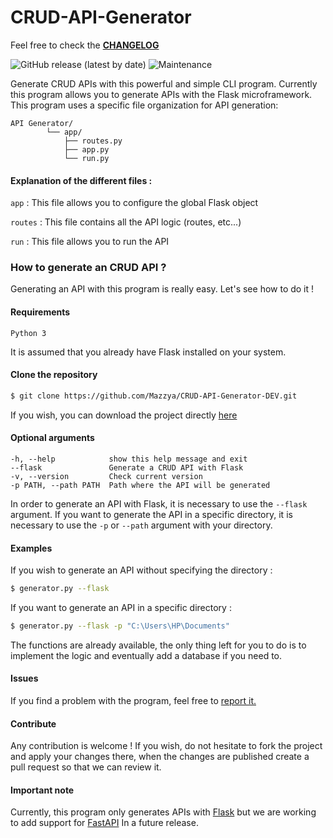 # CRUD-API-Generator

Feel free to check the **[CHANGELOG](CHANGELOG.md)**

![GitHub release (latest by date)](https://img.shields.io/github/v/release/mazzya/crud-api-generator)
![Maintenance](https://img.shields.io/badge/Maintained%3F-yes-green.svg?)

Generate CRUD APIs with this powerful and simple CLI program. Currently this program allows you to generate APIs with the Flask microframework. This program uses a specific file organization for API generation: 

    API Generator/
            └── app/
                ├── routes.py
                ├── app.py
                └── run.py

#### Explanation of the different files :

`app` :  This file allows you to configure the global Flask object

`routes` : This file contains all the API logic (routes, etc...)

`run` : This file allows you to run the API

### How to generate an CRUD API ?
Generating an API with this program is really easy. Let's see how to do it !
#### Requirements
```
Python 3
```
It is assumed that you already have Flask installed on your system.
#### Clone the repository
```bash
$ git clone https://github.com/Mazzya/CRUD-API-Generator-DEV.git
```
If you wish, you can download the project directly [here]()
#### Optional arguments
```
-h, --help            show this help message and exit
--flask               Generate a CRUD API with Flask
-v, --version         Check current version
-p PATH, --path PATH  Path where the API will be generated
```
In order to generate an API with Flask, it is necessary to use the `--flask` argument. If you want to generate the API in a specific directory, it is necessary to use the `-p` or `--path` argument with your directory.
#### Examples
If you wish to generate an API without specifying the directory :
```bash
$ generator.py --flask
```
If you want to generate an API in a specific directory :
```bash
$ generator.py --flask -p "C:\Users\HP\Documents"
```
The functions are already available, the only thing left for you to do is to implement the logic and eventually add a database if you need to.
#### Issues
If you find a problem with the program, feel free to [report it.](https://github.com/Mazzya/CRUD-API-Generator-DEV/issues)
#### Contribute
Any contribution is welcome ! If you wish, do not hesitate to fork the project and apply your changes there, when the changes are published create a pull request so that we can review it.
#### Important note
Currently, this program only generates APIs with [Flask](https://github.com/pallets/flask) but we are working to add support for [FastAPI](https://github.com/tiangolo/fastapi) In a future release.
